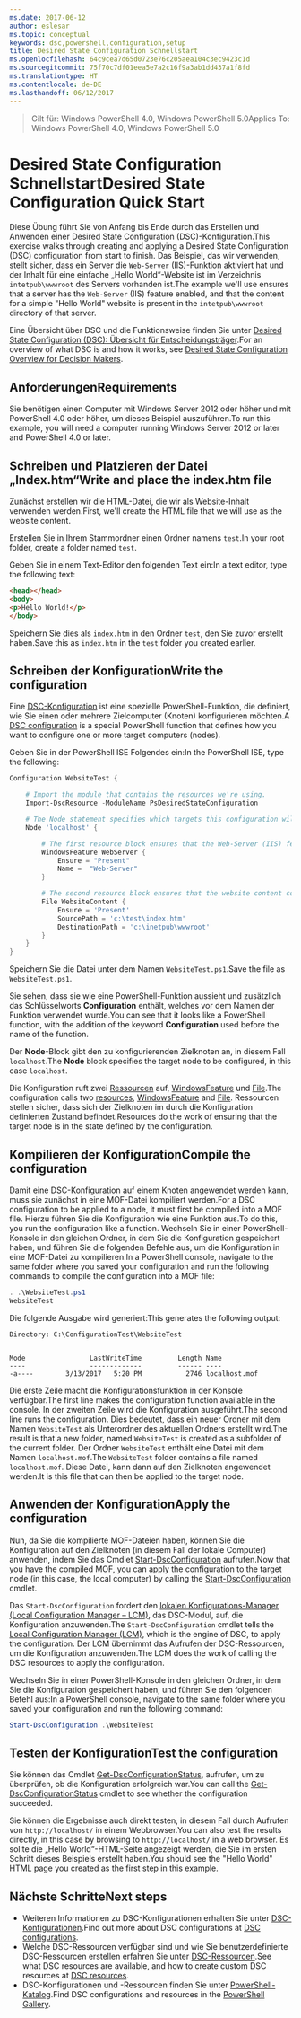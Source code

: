 ```yaml
---
ms.date: 2017-06-12
author: eslesar
ms.topic: conceptual
keywords: dsc,powershell,configuration,setup
title: Desired State Configuration Schnellstart
ms.openlocfilehash: 64c9cea7d65d0723e76c205aea104c3ec9423c1d
ms.sourcegitcommit: 75f70c7df01eea5e7a2c16f9a3ab1dd437a1f8fd
ms.translationtype: HT
ms.contentlocale: de-DE
ms.lasthandoff: 06/12/2017
---
```

> <span data-ttu-id="0f320-103">Gilt für: Windows PowerShell 4.0, Windows PowerShell 5.0</span><span class="sxs-lookup"><span data-stu-id="0f320-103">Applies To: Windows PowerShell 4.0, Windows PowerShell 5.0</span></span>

# <a name="desired-state-configuration-quick-start"></a><span data-ttu-id="0f320-104">Desired State Configuration Schnellstart</span><span class="sxs-lookup"><span data-stu-id="0f320-104">Desired State Configuration Quick Start</span></span>

<span data-ttu-id="0f320-105">Diese Übung führt Sie von Anfang bis Ende durch das Erstellen und Anwenden einer Desired State Configuration (DSC)-Konfiguration.</span><span class="sxs-lookup"><span data-stu-id="0f320-105">This exercise walks through creating and applying a Desired State Configuration (DSC) configuration from start to finish.</span></span>
<span data-ttu-id="0f320-106">Das Beispiel, das wir verwenden, stellt sicher, dass ein Server die `Web-Server` (IIS)-Funktion aktiviert hat und der Inhalt für eine einfache „Hello World“-Website ist im Verzeichnis `intetpub\wwwroot` des Servers vorhanden ist.</span><span class="sxs-lookup"><span data-stu-id="0f320-106">The example we'll use ensures that a server has the `Web-Server` (IIS) feature enabled, and that the content for a simple "Hello World" website is present in the `intetpub\wwwroot` directory of that server.</span></span>

<span data-ttu-id="0f320-107">Eine Übersicht über DSC und die Funktionsweise finden Sie unter [Desired State Configuration (DSC): Übersicht für Entscheidungsträger](DscForEngineers.md).</span><span class="sxs-lookup"><span data-stu-id="0f320-107">For an overview of what DSC is and how it works, see [Desired State Configuration Overview for Decision Makers](DscForEngineers.md).</span></span>

## <a name="requirements"></a><span data-ttu-id="0f320-108">Anforderungen</span><span class="sxs-lookup"><span data-stu-id="0f320-108">Requirements</span></span>

<span data-ttu-id="0f320-109">Sie benötigen einen Computer mit Windows Server 2012 oder höher und mit PowerShell 4.0 oder höher, um dieses Beispiel auszuführen.</span><span class="sxs-lookup"><span data-stu-id="0f320-109">To run this example, you will need a computer running Windows Server 2012 or later and PowerShell 4.0 or later.</span></span>

## <a name="write-and-place-the-indexhtm-file"></a><span data-ttu-id="0f320-110">Schreiben und Platzieren der Datei „Index.htm“</span><span class="sxs-lookup"><span data-stu-id="0f320-110">Write and place the index.htm file</span></span>

<span data-ttu-id="0f320-111">Zunächst erstellen wir die HTML-Datei, die wir als Website-Inhalt verwenden werden.</span><span class="sxs-lookup"><span data-stu-id="0f320-111">First, we'll create the HTML file that we will use as the website content.</span></span>

<span data-ttu-id="0f320-112">Erstellen Sie in Ihrem Stammordner einen Ordner namens `test`.</span><span class="sxs-lookup"><span data-stu-id="0f320-112">In your root folder, create a folder named `test`.</span></span>

<span data-ttu-id="0f320-113">Geben Sie in einem Text-Editor den folgenden Text ein:</span><span class="sxs-lookup"><span data-stu-id="0f320-113">In a text editor, type the following text:</span></span>

```html
<head></head>
<body>
<p>Hello World!</p>
</body>
```

<span data-ttu-id="0f320-114">Speichern Sie dies als `index.htm` in den Ordner `test`, den Sie zuvor erstellt haben.</span><span class="sxs-lookup"><span data-stu-id="0f320-114">Save this as `index.htm` in the `test` folder you created earlier.</span></span> 

## <a name="write-the-configuration"></a><span data-ttu-id="0f320-115">Schreiben der Konfiguration</span><span class="sxs-lookup"><span data-stu-id="0f320-115">Write the configuration</span></span>

<span data-ttu-id="0f320-116">Eine [DSC-Konfiguration](configurations.md) ist eine spezielle PowerShell-Funktion, die definiert, wie Sie einen oder mehrere Zielcomputer (Knoten) konfigurieren möchten.</span><span class="sxs-lookup"><span data-stu-id="0f320-116">A [DSC configuration](configurations.md) is a special PowerShell function that defines how you want to configure one or more target computers (nodes).</span></span>

<span data-ttu-id="0f320-117">Geben Sie in der PowerShell ISE Folgendes ein:</span><span class="sxs-lookup"><span data-stu-id="0f320-117">In the PowerShell ISE, type the following:</span></span>

```powershell
Configuration WebsiteTest {

    # Import the module that contains the resources we're using.
    Import-DscResource -ModuleName PsDesiredStateConfiguration

    # The Node statement specifies which targets this configuration will be applied to.
    Node 'localhost' {

        # The first resource block ensures that the Web-Server (IIS) feature is enabled.
        WindowsFeature WebServer {
            Ensure = "Present"
            Name =  "Web-Server"
        }

        # The second resource block ensures that the website content copied to the website root folder.
        File WebsiteContent {
            Ensure = 'Present'
            SourcePath = 'c:\test\index.htm'
            DestinationPath = 'c:\inetpub\wwwroot'
        }
    }
} 
```

<span data-ttu-id="0f320-118">Speichern Sie die Datei unter dem Namen `WebsiteTest.ps1`.</span><span class="sxs-lookup"><span data-stu-id="0f320-118">Save the file as `WebsiteTest.ps1`.</span></span>

<span data-ttu-id="0f320-119">Sie sehen, dass sie wie eine PowerShell-Funktion aussieht und zusätzlich das Schlüsselworts **Configuration** enthält, welches vor dem Namen der Funktion verwendet wurde.</span><span class="sxs-lookup"><span data-stu-id="0f320-119">You can see that it looks like a PowerShell function, with the addition of the keyword **Configuration** used before the name of the function.</span></span>

<span data-ttu-id="0f320-120">Der **Node**-Block gibt den zu konfigurierenden Zielknoten an, in diesem Fall `localhost`.</span><span class="sxs-lookup"><span data-stu-id="0f320-120">The **Node** block specifies the target node to be configured, in this case `localhost`.</span></span>

<span data-ttu-id="0f320-121">Die Konfiguration ruft zwei [Ressourcen](resources.md) auf, [WindowsFeature](windowsFeatureResource.md) und [File](fileResource.md).</span><span class="sxs-lookup"><span data-stu-id="0f320-121">The configuration calls two [resources](resources.md), [WindowsFeature](windowsFeatureResource.md) and [File](fileResource.md).</span></span>
<span data-ttu-id="0f320-122">Ressourcen stellen sicher, dass sich der Zielknoten im durch die Konfiguration definierten Zustand befindet.</span><span class="sxs-lookup"><span data-stu-id="0f320-122">Resources do the work of ensuring that the target node is in the state defined by the configuration.</span></span>

## <a name="compile-the-configuration"></a><span data-ttu-id="0f320-123">Kompilieren der Konfiguration</span><span class="sxs-lookup"><span data-stu-id="0f320-123">Compile the configuration</span></span>

<span data-ttu-id="0f320-124">Damit eine DSC-Konfiguration auf einem Knoten angewendet werden kann, muss sie zunächst in eine MOF-Datei kompiliert werden.</span><span class="sxs-lookup"><span data-stu-id="0f320-124">For a DSC configuration to be applied to a node, it must first be compiled into a MOF file.</span></span>
<span data-ttu-id="0f320-125">Hierzu führen Sie die Konfiguration wie eine Funktion aus.</span><span class="sxs-lookup"><span data-stu-id="0f320-125">To do this, you run the configuration like a function.</span></span>
<span data-ttu-id="0f320-126">Wechseln Sie in einer PowerShell-Konsole in den gleichen Ordner, in dem Sie die Konfiguration gespeichert haben, und führen Sie die folgenden Befehle aus, um die Konfiguration in eine MOF-Datei zu kompilieren:</span><span class="sxs-lookup"><span data-stu-id="0f320-126">In a PowerShell console, navigate to the same folder where you saved your configuration and run the following commands to compile the configuration into a MOF file:</span></span>

```powershell
. .\WebsiteTest.ps1
WebsiteTest
```

<span data-ttu-id="0f320-127">Die folgende Ausgabe wird generiert:</span><span class="sxs-lookup"><span data-stu-id="0f320-127">This generates the following output:</span></span>

```
Directory: C:\ConfigurationTest\WebsiteTest


Mode                LastWriteTime         Length Name                                                                                                                                                       
----                -------------         ------ ----                                                                                                                                                       
-a----        3/13/2017   5:20 PM           2746 localhost.mof
```

<span data-ttu-id="0f320-128">Die erste Zeile macht die Konfigurationsfunktion in der Konsole verfügbar.</span><span class="sxs-lookup"><span data-stu-id="0f320-128">The first line makes the configuration function available in the console.</span></span>
<span data-ttu-id="0f320-129">In der zweiten Zeile wird die Konfiguration ausgeführt.</span><span class="sxs-lookup"><span data-stu-id="0f320-129">The second line runs the configuration.</span></span>
<span data-ttu-id="0f320-130">Dies bedeutet, dass ein neuer Ordner mit dem Namen `WebsiteTest` als Unterordner des aktuellen Ordners erstellt wird.</span><span class="sxs-lookup"><span data-stu-id="0f320-130">The result is that a new folder, named `WebsiteTest` is created as a subfolder of the current folder.</span></span>
<span data-ttu-id="0f320-131">Der Ordner `WebsiteTest` enthält eine Datei mit dem Namen `localhost.mof`.</span><span class="sxs-lookup"><span data-stu-id="0f320-131">The `WebsiteTest` folder contains a file named `localhost.mof`.</span></span> <span data-ttu-id="0f320-132">Diese Datei, kann dann auf den Zielknoten angewendet werden.</span><span class="sxs-lookup"><span data-stu-id="0f320-132">It is this file that can then be applied to the target node.</span></span>

## <a name="apply-the-configuration"></a><span data-ttu-id="0f320-133">Anwenden der Konfiguration</span><span class="sxs-lookup"><span data-stu-id="0f320-133">Apply the configuration</span></span>

<span data-ttu-id="0f320-134">Nun, da Sie die kompilierte MOF-Dateien haben, können Sie die Konfiguration auf den Zielknoten (in diesem Fall der lokale Computer) anwenden, indem Sie das Cmdlet [Start-DscConfiguration](/reference/5.1/PSDesiredStateConfiguration/Start-DscConfiguration.md) aufrufen.</span><span class="sxs-lookup"><span data-stu-id="0f320-134">Now that you have the compiled MOF, you can apply the configuration to the target node (in this case, the local computer) by calling the [Start-DscConfiguration](/reference/5.1/PSDesiredStateConfiguration/Start-DscConfiguration.md) cmdlet.</span></span>

<span data-ttu-id="0f320-135">Das `Start-DscConfiguration` fordert den [lokalen Konfigurations-Manager (Local Configuration Manager – LCM)](metaConfig.md), das DSC-Modul, auf, die Konfiguration anzuwenden.</span><span class="sxs-lookup"><span data-stu-id="0f320-135">The `Start-DscConfiguration` cmdlet tells the [Local Configuration Manager (LCM)](metaConfig.md), which is the engine of DSC, to apply the configuration.</span></span>
<span data-ttu-id="0f320-136">Der LCM übernimmt das Aufrufen der DSC-Ressourcen, um die Konfiguration anzuwenden.</span><span class="sxs-lookup"><span data-stu-id="0f320-136">The LCM does the work of calling the DSC resources to apply the configuration.</span></span>

<span data-ttu-id="0f320-137">Wechseln Sie in einer PowerShell-Konsole in den gleichen Ordner, in dem Sie die Konfiguration gespeichert haben, und führen Sie den folgenden Befehl aus:</span><span class="sxs-lookup"><span data-stu-id="0f320-137">In a PowerShell console, navigate to the same folder where you saved your configuration and run the following command:</span></span>

```powershell
Start-DscConfiguration .\WebsiteTest
```

## <a name="test-the-configuration"></a><span data-ttu-id="0f320-138">Testen der Konfiguration</span><span class="sxs-lookup"><span data-stu-id="0f320-138">Test the configuration</span></span>

<span data-ttu-id="0f320-139">Sie können das Cmdlet [Get-DscConfigurationStatus](/reference/5.1/PSDesiredStateConfiguration/Get-DscConfigurationStatus.md), aufrufen, um zu überprüfen, ob die Konfiguration erfolgreich war.</span><span class="sxs-lookup"><span data-stu-id="0f320-139">You can call the [Get-DscConfigurationStatus](/reference/5.1/PSDesiredStateConfiguration/Get-DscConfigurationStatus.md) cmdlet to see whether the configuration succeeded.</span></span> 

<span data-ttu-id="0f320-140">Sie können die Ergebnisse auch direkt testen, in diesem Fall durch Aufrufen von `http://localhost/` in einem Webbrowser.</span><span class="sxs-lookup"><span data-stu-id="0f320-140">You can also test the results directly, in this case by browsing to `http://localhost/` in a web browser.</span></span> <span data-ttu-id="0f320-141">Es sollte die „Hello World“-HTML-Seite angezeigt werden, die Sie im ersten Schritt dieses Beispiels erstellt haben.</span><span class="sxs-lookup"><span data-stu-id="0f320-141">You should see the "Hello World" HTML page you created as the first step in this example.</span></span>

## <a name="next-steps"></a><span data-ttu-id="0f320-142">Nächste Schritte</span><span class="sxs-lookup"><span data-stu-id="0f320-142">Next steps</span></span>

- <span data-ttu-id="0f320-143">Weiteren Informationen zu DSC-Konfigurationen erhalten Sie unter [DSC-Konfigurationen](configurations.md).</span><span class="sxs-lookup"><span data-stu-id="0f320-143">Find out more about DSC configurations at [DSC configurations](configurations.md).</span></span>
- <span data-ttu-id="0f320-144">Welche DSC-Ressourcen verfügbar sind und wie Sie benutzerdefinierte DSC-Ressourcen erstellen erfahren Sie unter [DSC-Ressourcen](resources.md).</span><span class="sxs-lookup"><span data-stu-id="0f320-144">See what DSC resources are available, and how to create custom DSC resources at [DSC resources](resources.md).</span></span>
- <span data-ttu-id="0f320-145">DSC-Konfigurationen und -Ressourcen finden Sie unter [PowerShell-Katalog](https://www.powershellgallery.com/).</span><span class="sxs-lookup"><span data-stu-id="0f320-145">Find DSC configurations and resources in the [PowerShell Gallery](https://www.powershellgallery.com/).</span></span>



